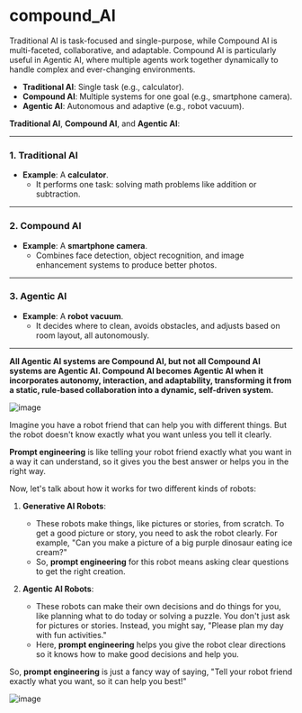 # compound_AI
Traditional AI is task-focused and single-purpose, while Compound AI is multi-faceted, collaborative, and adaptable.
Compound AI is particularly useful in Agentic AI, where multiple agents work together dynamically to handle complex and ever-changing environments.

- **Traditional AI**: Single task (e.g., calculator).  
- **Compound AI**: Multiple systems for one goal (e.g., smartphone camera).  
- **Agentic AI**: Autonomous and adaptive (e.g., robot vacuum).

 **Traditional AI**, **Compound AI**, and **Agentic AI**:

---

### **1. Traditional AI**  
- **Example**: A **calculator**.  
  - It performs one task: solving math problems like addition or subtraction.

---

### **2. Compound AI**  
- **Example**: A **smartphone camera**.  
  - Combines face detection, object recognition, and image enhancement systems to produce better photos.

---

### **3. Agentic AI**  
- **Example**: A **robot vacuum**.  
  - It decides where to clean, avoids obstacles, and adjusts based on room layout, all autonomously.

---


**All Agentic AI systems are Compound AI, but not all Compound AI systems are Agentic AI. Compound AI becomes Agentic AI when it incorporates autonomy, interaction, and adaptability, transforming it from a static, rule-based collaboration into a dynamic, self-driven system.**

![image](https://github.com/user-attachments/assets/42ebc210-f958-4bc8-a2d4-e8d998f3d428)


Imagine you have a robot friend that can help you with different things. But the robot doesn't know exactly what you want unless you tell it clearly.

**Prompt engineering** is like telling your robot friend exactly what you want in a way it can understand, so it gives you the best answer or helps you in the right way. 

Now, let's talk about how it works for two different kinds of robots:

1. **Generative AI Robots**:
   - These robots make things, like pictures or stories, from scratch. To get a good picture or story, you need to ask the robot clearly. For example, "Can you make a picture of a big purple dinosaur eating ice cream?"
   - So, **prompt engineering** for this robot means asking clear questions to get the right creation.

2. **Agentic AI Robots**:
   - These robots can make their own decisions and do things for you, like planning what to do today or solving a puzzle. You don't just ask for pictures or stories. Instead, you might say, "Please plan my day with fun activities."
   - Here, **prompt engineering** helps you give the robot clear directions so it knows how to make good decisions and help you.

So, **prompt engineering** is just a fancy way of saying, "Tell your robot friend exactly what you want, so it can help you best!"

![image](https://github.com/user-attachments/assets/3c895d31-5c86-46e1-a8ff-19842dfb3498)









